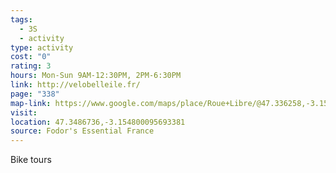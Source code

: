 ```yaml
---
tags:
  - 3S
  - activity
type: activity
cost: "0"
rating: 3
hours: Mon-Sun 9AM-12:30PM, 2PM-6:30PM
link: http://velobelleile.fr/
page: "338"
map-link: https://www.google.com/maps/place/Roue+Libre/@47.336258,-3.1590953,13.79z/data=!4m6!3m5!1s0x481a9ced610ed577:0xdc2fa5ffbf8c1877!8m2!3d47.3471775!4d-3.1559901!16s%2Fg%2F1hc32mwk8?entry=ttu&g_ep=EgoyMDI0MDkxNi4wIKXMDSoASAFQAw%3D%3D
visit: 
location: 47.3486736,-3.154800095693381
source: Fodor's Essential France
---
```

Bike tours